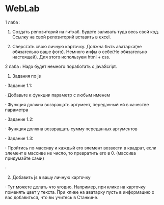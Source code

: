 # WebLab
1 лаба :

1. Создать репозиторий на гитхаб. Будете заливать туда весь свой код. Ссылку на свой репозиторий вставить в excel.

2. Сверстать свою личную карточку. Должна быть аватарка(не обязательно ваше фото). Немного инфы о себе(Не обязательно настоящей). Для этого используем html + css.

2 лаба : Надо будет немного поработать с javaScript.

1. Задания по js

· Задание 1.1:

· Добавьте к функции параметр с любым именем

· Функция должна возвращать аргумент, переданный ей в качестве параметра

· Задание 1.2:

· Функция должна возвращать сумму переданных аргументов

· Задание 1.3:

· Пройтись по массиву и каждый его элемент возвести в квадрат, если элемент в массиве не число, то превратить его в 0. (массива придумайте сами)

·

2. Добавить js в вашу личную карточку

· Тут можете делать что угодно. Например, при клике на карточку поменять цвет у текста. При клике на аватарку пусть в информацию о вас добавиться, что вы учитесь в Станкине.
